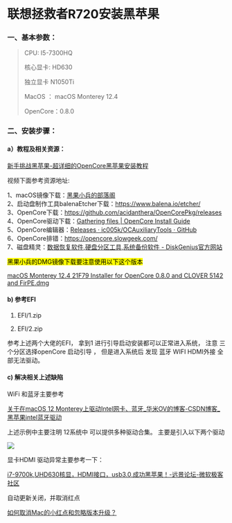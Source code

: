 # 联想拯救者R720安装黑苹果

### 一、基本参数：

> CPU: I5-7300HQ   
> 
> 核心显卡: HD630 
> 
> 独立显卡 N1050Ti
> 
> MacOS ： macOS Monterey 12.4 
> 
> OpenCore：0.8.0

### 二、安装步骤：

#### a）教程及相关资源：

[新手挑战黑苹果-超详细的OpenCore黑苹果安装教程](https://www.bilibili.com/video/BV18V41187JZ?p=1&share_medium=android&share_medium=android&share_medium=android&share_medium=android&share_plat=android&share_plat=android&share_plat=android&share_plat=android&share_source=COPY&share_source=COPY&share_source=COPY&share_source=COPY&share_tag=s_i%25C3%2597tamp%3D1616727523&share_tag=s_i%25C3%2597tamp%3D1616727523&share_tag=s_i%C3%97tamp%3D1616727523&share_tag=s_i%25C3%2597tamp%3D1616727523&unique_k=uNWbnL&unique_k=uNWbnL&unique_k=uNWbnL&unique_k=uNWbnL&vd_source=2c89c7c11b923bc0c820cde3df8b7a3b%255D%255D%28https%3A%2F%2Fwww.bilibili.com%2Fvideo%2FBV18V41187JZ%3Fp%3D1&vd_source=2c89c7c11b923bc0c820cde3df8b7a3b%255D%29%29%28%5Bhttps%3A%2F%2Fwww.bilibili.com%2Fvideo%2FBV18V41187JZ%3Fp%3D1&vd_source=2c89c7c11b923bc0c820cde3df8b7a3b%5D%28https%3A%2F%2Fwww.bilibili.com%2Fvideo%2FBV18V41187JZ%3Fp%3D1&vd_source=2c89c7c11b923bc0c820cde3df8b7a3b%29%29)

视频下面参考资源地址:

1、macOS镜像下载：[黑果小兵的部落阁](https://blog.daliansky.net/)  
2、启动盘制作工具balenaEtcher下载：https://www.balena.io/etcher/  
3、OpenCore下载：https://github.com/acidanthera/OpenCorePkg/releases  
4、OpenCore驱动下载：[Gathering files | OpenCore Install Guide](https://dortania.github.io/OpenCore-Install-Guide/ktext.html)  
5、OpenCore编辑器：[Releases · ic005k/OCAuxiliaryTools · GitHub](https://github.com/ic005k/QtOpenCoreConfig/releases)  
6、OpenCore排错：https://opencore.slowgeek.com/  
7、磁盘精灵：[数据恢复软件,硬盘分区工具,系统备份软件 - DiskGenius官方网站](https://www.diskgenius.cn/)

<mark>黑果小兵的DMG镜像下载要注意使用以下这个版本</mark>

[macOS Monterey 12.4 21F79 Installer for OpenCore 0.8.0 and CLOVER 5142 and FirPE.dmg](https://mp.weixin.qq.com/s?__biz=MjM5OTAzMTI0OA==&mid=2450024949&idx=1&sn=8c03a842cd471d3eae4105a9c8ce91d2&chksm=b13d714a864af85c13a8d547e3ecb8a07e15d612b26ce35e03b362dcc878492035cc4972abd3&scene=127&ascene=78&devicetype=android-31&version=2800183f&nettype=WIFI&abtest_cookie=AAACAA%253D%253D&lang=zh_CN&exportkey=ASr2I%252BCyvCzi6eCyFJUmAqk%253D&pass_ticket=OUiuphDvhoVq7ZSdD1EoaCxiVaDtpjFC7PgLBChRmVikGG8IjbYXM%252BEfaDhTID8f&wx_header=3)

#### b) 参考EFI

1. EFI/1.zip 

2. EFI/2.zip

参考上述两个大佬的EFI， 拿到1 进行引导启动安装都可以正常进入系统，  注意 三个分区选择openCore 启动引导  ， 但是进入系统后 发现 蓝牙 WIFI  HDMI外接  全部无法驱动。

#### c) 解决相关上述缺陷

  WiFi 和蓝牙主要参考 

[关于在macOS 12 Monterey上驱动Intel网卡、蓝牙_华米OV的博客-CSDN博客_黑苹果intel蓝牙驱动](https://blog.csdn.net/qq_24028389/article/details/119961192)

 上述示例中主要注明 12系统中 可以提供多种驱动合集。 主要是引入以下两个驱动

![](/Users/rain/Library/Application%20Support/marktext/images/2022-07-24-17-13-23-image.png)



显卡HDMI 驱动异常主要参考一下：

[i7-9700k,UHD630核显，HDMI接口，usb3.0,成功黑苹果！-远景论坛-微软极客社区](https://bbs.pcbeta.com/viewthread-1839602-1-1.html)





自动更新关闭，并取消红点

[如何取消Mac的小红点和忽略版本升级？](https://zhuanlan.zhihu.com/p/436624540)
